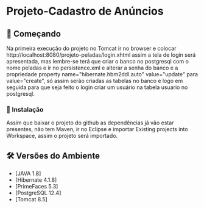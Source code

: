 # Projeto-Cadastro de Anúncios

## 🚀 Começando

Na primeira execução do projeto no Tomcat ir no browser e colocar http://localhost:8080/projeto-peladas/login.xhtml assim a tela de login será apresentada, mas lembre-se terá que criar o banco no postgresql com o nome peladas e ir no persistence.xml e alterar a senha do banco e a propriedade property name="hibernate.hbm2ddl.auto" value="update" para value="create", só assim serão criadas as tabelas no banco e logo em seguida para que seja feito o login criar um usuário na tabela usuario no postgresql.

### 🔧 Instalação

Assim que baixar o projeto do github as dependências já vão estar presentes, não tem Maven, ir no Eclipse e importar Existing projects into Workspace, assim o projeto será importado.

## 🛠️ Versões do Ambiente
* [JAVA 1.8]
* [Hibernate 4.1.8]
* [PrimeFaces 5.3]
* [PostgreSQL 12.4]
* [Tomcat 8.5]
